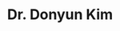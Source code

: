 ---
title: "Dr. Donyun Kim"
draft: true

# page title background image
bg_image: "images/backgrounds/page-title.jpg"
# meta description
description : ""
# teacher portrait
image: ""
# course
course: "Director of Smart Green City Lab </br> Smart Green City Lab, Republic of Korea"

# biography
bio: ""
# type
type: "teacher"

weight: 1
---